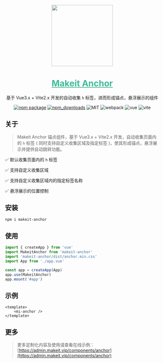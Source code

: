 <p align="center">
    <a href="https://admin.makeit.vip/">
        <img width="200" src="https://file.makeit.vip/MIIT/M00/00/00/ajRkHV_pUyOALE2LAAAtlj6Tt_s370.png">
    </a>
</p>

<h1 align="center" color="green">
    <a href="https://admin.makeit.vip/components/anchor" target="_blank" style="color: #41b995">
        Makeit Anchor
    </a>
</h1>

<div align="center">

基于 Vue3.x + Vite2.x 开发的自动收集 `h` 标签，进而形成锚点，悬浮展示的组件

[![npm package](https://img.shields.io/npm/v/makeit-anchor.svg?style=flat-square)](https://www.npmjs.org/package/makeit-anchor)
[![npm_downloads](http://img.shields.io/npm/dm/makeit-anchor.svg?style=flat-square)](http://www.npmtrends.com/makeit-anchor)
![MIT](https://img.shields.io/badge/license-MIT-ff69b4.svg)
![webpack](https://img.shields.io/badge/webpack-5.17.0-orange.svg)
![vue](https://img.shields.io/badge/vue-3.2.37-green.svg)
![vite](https://img.shields.io/badge/vite-2.9.9-yellow.svg)
</div>

## 关于

> Makeit Anchor 锚点组件，基于 Vue3.x + Vite2.x 开发，自动收集页面内的 `h` 标签 ( 同时支持自定义收集区域及指定标签 )，使其形成锚点，悬浮展示并提供自动跳转功能。

:white_check_mark: 默认收集页面内的 `h` 标签

:white_check_mark: 支持自定义收集区域

:white_check_mark: 支持自定义收集区域内的指定标签名称

:white_check_mark: 悬浮展示的位置控制

## 安装

```bash
npm i makeit-anchor
```

## 使用

```ts
import { createApp } from 'vue'
import MakeitAnchor from 'makeit-anchor'
import 'makeit-anchor/dist/anchor.min.css'
import App from './app.vue'

const app = createApp(App)
app.use(MakeitAnchor)
app.mount('#app')
```

## 示例

```vue
<template>
    <mi-anchor />
</template>
```

## 更多

> 更多定制化内容及使用请查看在线示例：[https://admin.makeit.vip/components/anchor](https://admin.makeit.vip/components/anchor)